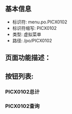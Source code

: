 
## 基本信息

- 标识符: menu.po.PICX0102
- 标识符缩写: PICX0102
- 类型: 虚拟菜单
- 路径: /po/PICX0102

## 页面功能描述：





## 按钮列表:


### PICX0102总计



### PICX0102查询


